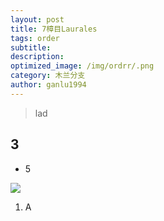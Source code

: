 ```yaml
---
layout: post
title: 7樟目Laurales
tags: order    
subtitle: 
description: 
optimized_image: /img/ordrr/.png
category: 木兰分支
author: ganlu1994  
---
```


> lad

## 3

* 5

![](/img/phylo/.png)

1. A
